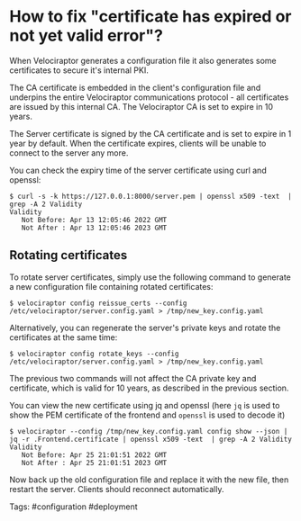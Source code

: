# How to fix "certificate has expired or not yet valid error"?

When Velociraptor generates a configuration file it also generates
some certificates to secure it's internal PKI.

The CA certificate is embedded in the client's configuration file and
underpins the entire Velociraptor communications protocol - all
certificates are issued by this internal CA. The Velociraptor CA is
set to expire in 10 years.

The Server certificate is signed by the CA certificate and is set to
expire in 1 year by default. When the certificate expires, clients
will be unable to connect to the server any more.

You can check the expiry time of the server certificate using curl and
openssl:

```
$ curl -s -k https://127.0.0.1:8000/server.pem | openssl x509 -text  | grep -A 2 Validity
Validity
   Not Before: Apr 13 12:05:46 2022 GMT
   Not After : Apr 13 12:05:46 2023 GMT
```

## Rotating certificates

To rotate server certificates, simply use the following command to
generate a new configuration file containing rotated certificates:

```
$ velociraptor config reissue_certs --config /etc/velociraptor/server.config.yaml > /tmp/new_key.config.yaml
```

Alternatively, you can regenerate the server's private keys and rotate the
certificates at the same time:

```
$ velociraptor config rotate_keys --config /etc/velociraptor/server.config.yaml > /tmp/new_key.config.yaml
```

The previous two commands will not affect the CA private key and
certificate, which is valid for 10 years, as described in the
previous section.

You can view the new certificate using jq and openssl (here `jq` is
used to show the PEM certificate of the frontend and `openssl` is used
to decode it)

```
$ velociraptor --config /tmp/new_key.config.yaml config show --json | jq -r .Frontend.certificate | openssl x509 -text  | grep -A 2 Validity
Validity
   Not Before: Apr 25 21:01:51 2022 GMT
   Not After : Apr 25 21:01:51 2023 GMT
```

Now back up the old configuration file and replace it with the new
file, then restart the server. Clients should reconnect automatically.

Tags: #configuration #deployment
